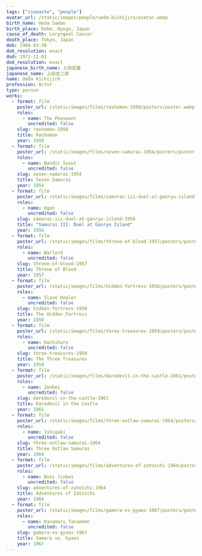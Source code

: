 ```yaml
---
tags: ["cineaste", "people"]
avatar_url: /static/images/people/ueda-kichijiro/avatar.webp
birth_name: Ueda Sadao
birth_place: Kobe, Hyogo, Japan
cause_of_death: Laryngeal Cancer
death_place: Tokyo, Japan
dob: 1904-03-30
dob_resolution: exact
dod: 1972-11-03
dod_resolution: exact
japanese_birth_name: 上田定雄
japanese_name: 上田吉二郎
name: Ueda Kichijirô
profession: Actor
type: person
works:
  - format: film
    poster_url: /static/images/films/rashomon-1950/posters/poster.webp
    roles:
      - name: The Peaseant
        uncredited: false
    slug: rashomon-1950
    title: Rashomon
    year: 1950
  - format: film
    poster_url: /static/images/films/seven-samurai-1954/posters/poster.webp
    roles:
      - name: Bandit Scout
        uncredited: false
    slug: seven-samurai-1954
    title: Seven Samurai
    year: 1954
  - format: film
    poster_url: /static/images/films/samurai-iii-duel-at-ganryu-island-1956/posters/poster.webp
    roles:
      - name: Ogon
        uncredited: false
    slug: samurai-iii-duel-at-ganryu-island-1956
    title: "Samurai III: Duel at Ganryu Island"
    year: 1956
  - format: film
    poster_url: /static/images/films/throne-of-blood-1957/posters/poster.webp
    roles:
      - name: Warlord
        uncredited: false
    slug: throne-of-blood-1957
    title: Throne of Blood
    year: 1957
  - format: film
    poster_url: /static/images/films/hidden-fortress-1958/posters/poster.webp
    roles:
      - name: Slave Dealer
        uncredited: false
    slug: hidden-fortress-1958
    title: The Hidden Fortress
    year: 1958
  - format: film
    poster_url: /static/images/films/three-treasures-1959/posters/poster.webp
    roles:
      - name: Hachihara
        uncredited: false
    slug: three-treasures-1959
    title: The Three Treasures
    year: 1959
  - format: film
    poster_url: /static/images/films/daredevil-in-the-castle-1961/posters/poster.webp
    roles:
      - name: Zenbei
        uncredited: false
    slug: daredevil-in-the-castle-1961
    title: Daredevil in the Castle
    year: 1961
  - format: film
    poster_url: /static/images/films/three-outlaw-samurai-1964/posters/poster.webp
    roles:
      - name: Ishigaki
        uncredited: false
    slug: three-outlaw-samurai-1964
    title: Three Outlaw Samurai
    year: 1964
  - format: film
    poster_url: /static/images/films/adventures-of-zatoichi-1964/posters/poster.webp
    roles:
      - name: Boss Jinbei
        uncredited: false
    slug: adventures-of-zatoichi-1964
    title: Adventures of Zatoichi
    year: 1964
  - format: film
    poster_url: /static/images/films/gamera-vs-gyaos-1967/posters/poster.webp
    roles:
      - name: Kanamaru Tanaemon
        uncredited: false
    slug: gamera-vs-gyaos-1967
    title: Gamera vs. Gyaos
    year: 1967
---
```

